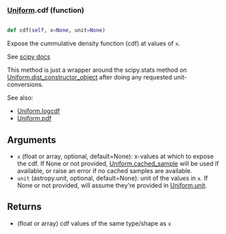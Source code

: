 ### [Uniform](Uniform.md).cdf (function)


```py

def cdf(self, x=None, unit=None)

```



Expose the cummulative density function (cdf) at values of `x`.

See [scipy docs](https://docs.scipy.org/doc/scipy/reference/generated/scipy.stats.rv_continuous.cdf.html)

This method is just a wrapper around the scipy.stats method on
[Uniform.dist_constructor_object](Uniform.dist_constructor_object.md) after doing any requested unit-conversions.

See also:
* [Uniform.logcdf](Uniform.logcdf.md)
* [Uniform.pdf](Uniform.pdf.md)

Arguments
----------
* `x` (float or array, optional, default=None): x-values at which to
    expose the cdf.  If None or not provided, [Uniform.cached_sample](Uniform.cached_sample.md)
    will be used if available, or raise an error if no cached samples
    are available.
* `unit` (astropy.unit, optional, default=None): unit of the values
    in `x`.  If None or not provided, will assume they're provided in
    [Uniform.unit](Uniform.unit.md).

Returns
---------
* (float or array) cdf values of the same type/shape as `x`

